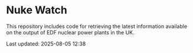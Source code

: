 # Nuke Watch

This repository includes code for retrieving the latest information available on the output of EDF nuclear power plants in the UK.

Last updated: 2025-08-05 12:38
